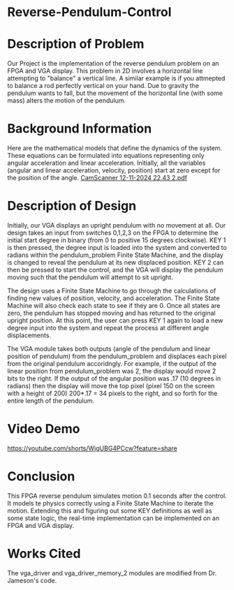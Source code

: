  # Reverse-Pendulum-Control

# Description of Problem
Our Project is the implementation of the reverse pendulum problem on an FPGA and VGA display. This problem in 2D involves a horizontal line attempting to "balance" a vertical line. A similar example is if you attmepted to balance a rod perfectly vertical on your hand. Due to gravity the pendulum wants to fall, but the movement of the horizontal line (with some mass) alters the motion of the pendulum. 

# Background Information 

Here are the mathematical models that define the dynamics of the system. These equations can be formulated into equations representing only angular acceleration and linear acceleration. Initially, all the variables (angular and linear acceleration, velocity, position) start at zero except for the position of the angle. 
[CamScanner 12-11-2024 22.43 2.pdf](https://github.com/user-attachments/files/18105222/CamScanner.12-11-2024.22.43.2.pdf)

# Description of Design 
Initially, our VGA displays an upright pendulum with no movement at all. Our design takes an input from switches 0,1,2,3 on the FPGA to determine the initial start degree in binary (from 0 to positive 15 degrees clockwise). KEY 1 is then pressed, the degree input is loaded into the system and converted to radians within the pendulum_problem Finite State Machine, and the display is changed to reveal the pendulum at its new displaced position. KEY 2 can then be pressed to start the control, and the VGA will display the pendulum moving such that the pendulum will attempt to sit upright. 

The design uses a Finite State Machine to go through the calculations of finding new values of position, velocity, and acceleration. The Finite State Machine will also check each state to see if they are 0. Once all states are zero, the pendulum has stopped moving and has returned to the original upright position. At this point, the user can press KEY 1 again to load a new degree input into the system and repeat the process at different angle displacements. 

The VGA module takes both outputs (angle of the pendulum and linear position of pendulum) from the pendulum_problem and displaces each pixel from the original pendulum accoridngly. For example, if the output of the linear position from pendulum_problem was 2, the display would move 2 bits to the right. If the output of the angular position was .17 (10 degrees in radians) then the display will move the top pixel (pixel 150 on the screen with a height of 200) 200*.17 = 34 pixels to the right, and so forth for the entire length of the pendulum. 


# Video Demo 
https://youtube.com/shorts/WjqUBG4PCcw?feature=share

# Conclusion 
This FPGA reverse pendulum simulates motion 0.1 seconds after the control. It models te physics correctly using a Finite State Machine to iterate the motion. Extending this and figuring out some KEY definitions as well as some state logic, the real-time implementation can be implemented on an FPGA and VGA display. 

# Works Cited 
The vga_driver and vga_driver_memory_2 modules are modified from Dr. Jameson's code. 

